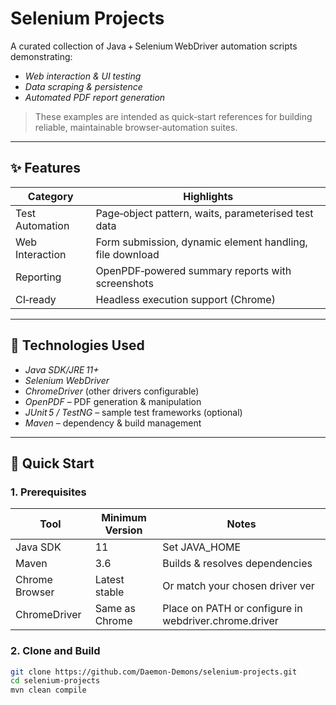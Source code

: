 # Selenium Projects

A curated collection of Java + Selenium WebDriver automation scripts demonstrating:

- *Web interaction & UI testing*  
- *Data scraping & persistence*  
- *Automated PDF report generation*  

> These examples are intended as quick‑start references for building reliable, maintainable browser‑automation suites.

---

## ✨ Features

| Category          | Highlights                                                |
|-------------------|-----------------------------------------------------------|
| Test Automation   | Page‑object pattern, waits, parameterised test data       |
| Web Interaction   | Form submission, dynamic element handling, file download |
| Reporting         | OpenPDF‑powered summary reports with screenshots          |
| CI‑ready          | Headless execution support (Chrome)                       |

---

## 🔧 Technologies Used

- *Java SDK/JRE 11+*  
- *Selenium WebDriver*  
- *ChromeDriver* (other drivers configurable)  
- *OpenPDF* – PDF generation & manipulation  
- *JUnit 5 / TestNG* – sample test frameworks (optional)  
- *Maven* – dependency & build management  

---

## 🏁 Quick Start

### 1. Prerequisites

| Tool            | Minimum Version | Notes                           |
|-----------------|-----------------|---------------------------------|
| Java SDK        | 11              | Set JAVA_HOME                 |
| Maven           | 3.6             | Builds & resolves dependencies  |
| Chrome Browser  | Latest stable   | Or match your chosen driver ver |
| ChromeDriver    | Same as Chrome  | Place on PATH or configure in webdriver.chrome.driver |

### 2. Clone and Build

```bash
git clone https://github.com/Daemon-Demons/selenium-projects.git
cd selenium-projects
mvn clean compile
